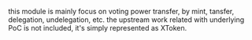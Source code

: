 
this module is mainly focus on voting power transfer, by mint, tansfer, delegation, undelegation, etc.
the upstream work related with underlying PoC is not included, it's simply represented as XToken.